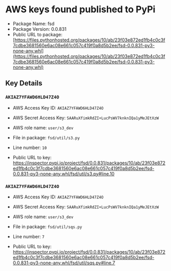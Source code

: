 # AWS keys found published to PyPi

* Package Name: fsd
* Package Version: 0.0.831
* Public URL to package: [https://files.pythonhosted.org/packages/10/ab/23f03e872ed1fb4c0c3f7cdbe3681560e6ac08e661c057c419f0a8d5b2ee/fsd-0.0.831-py3-none-any.whl](https://files.pythonhosted.org/packages/10/ab/23f03e872ed1fb4c0c3f7cdbe3681560e6ac08e661c057c419f0a8d5b2ee/fsd-0.0.831-py3-none-any.whl)

## Key Details

### `AKIAZ7YFAWD6HLD47Z4O`

* AWS Access Key ID: `AKIAZ7YFAWD6HLD47Z4O`
* AWS Secret Access Key: `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` 
* AWS role name: `user/s3_dev`
* File in package: `fsd/util/s3.py`
* Line number: `10`

* Public URL to key: https://inspector.pypi.io/project/fsd/0.0.831/packages/10/ab/23f03e872ed1fb4c0c3f7cdbe3681560e6ac08e661c057c419f0a8d5b2ee/fsd-0.0.831-py3-none-any.whl/fsd/util/s3.py#line.10



### `AKIAZ7YFAWD6HLD47Z4O`

* AWS Access Key ID: `AKIAZ7YFAWD6HLD47Z4O`
* AWS Secret Access Key: `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` 
* AWS role name: `user/s3_dev`
* File in package: `fsd/util/sqs.py`
* Line number: `7`

* Public URL to key: https://inspector.pypi.io/project/fsd/0.0.831/packages/10/ab/23f03e872ed1fb4c0c3f7cdbe3681560e6ac08e661c057c419f0a8d5b2ee/fsd-0.0.831-py3-none-any.whl/fsd/util/sqs.py#line.7


